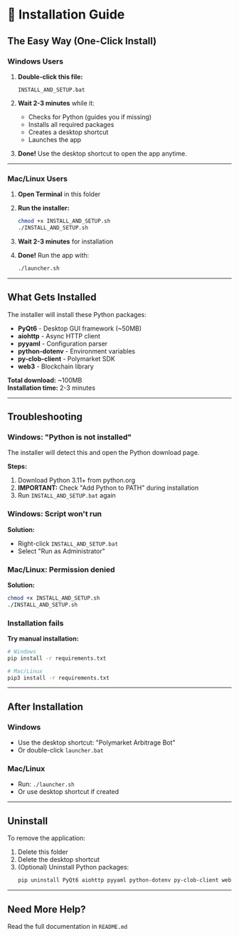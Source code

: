# 🚀 Installation Guide

## The Easy Way (One-Click Install)

### Windows Users

1. **Double-click this file:**
   ```
   INSTALL_AND_SETUP.bat
   ```

2. **Wait 2-3 minutes** while it:
   - Checks for Python (guides you if missing)
   - Installs all required packages
   - Creates a desktop shortcut
   - Launches the app

3. **Done!** Use the desktop shortcut to open the app anytime.

---

### Mac/Linux Users

1. **Open Terminal** in this folder

2. **Run the installer:**
   ```bash
   chmod +x INSTALL_AND_SETUP.sh
   ./INSTALL_AND_SETUP.sh
   ```

3. **Wait 2-3 minutes** for installation

4. **Done!** Run the app with:
   ```bash
   ./launcher.sh
   ```

---

## What Gets Installed

The installer will install these Python packages:
- **PyQt6** - Desktop GUI framework (~50MB)
- **aiohttp** - Async HTTP client
- **pyyaml** - Configuration parser
- **python-dotenv** - Environment variables
- **py-clob-client** - Polymarket SDK
- **web3** - Blockchain library

**Total download:** ~100MB  
**Installation time:** 2-3 minutes

---

## Troubleshooting

### Windows: "Python is not installed"

The installer will detect this and open the Python download page.

**Steps:**
1. Download Python 3.11+ from python.org
2. **IMPORTANT:** Check "Add Python to PATH" during installation
3. Run `INSTALL_AND_SETUP.bat` again

### Windows: Script won't run

**Solution:**
- Right-click `INSTALL_AND_SETUP.bat`
- Select "Run as Administrator"

### Mac/Linux: Permission denied

**Solution:**
```bash
chmod +x INSTALL_AND_SETUP.sh
./INSTALL_AND_SETUP.sh
```

### Installation fails

**Try manual installation:**
```bash
# Windows
pip install -r requirements.txt

# Mac/Linux
pip3 install -r requirements.txt
```

---

## After Installation

### Windows
- Use the desktop shortcut: "Polymarket Arbitrage Bot"
- Or double-click `launcher.bat`

### Mac/Linux
- Run: `./launcher.sh`
- Or use desktop shortcut if created

---

## Uninstall

To remove the application:

1. Delete this folder
2. Delete the desktop shortcut
3. (Optional) Uninstall Python packages:
   ```bash
   pip uninstall PyQt6 aiohttp pyyaml python-dotenv py-clob-client web3
   ```

---

## Need More Help?

Read the full documentation in `README.md`
